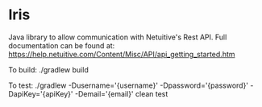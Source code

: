# Iris
Java library to allow communication with Netuitive's Rest API. Full documentation can be found at: https://help.netuitive.com/Content/Misc/API/api_getting_started.htm

To build:
./gradlew build

To test:
./gradlew -Dusername='{username}' -Dpassword='{password}' -DapiKey='{apiKey}' -Demail='{email}' clean test
